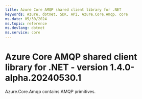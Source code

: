 ```yaml
---
title: Azure Core AMQP shared client library for .NET
keywords: Azure, dotnet, SDK, API, Azure.Core.Amqp, core
ms.date: 05/30/2024
ms.topic: reference
ms.devlang: dotnet
ms.service: core
---
```

# Azure Core AMQP shared client library for .NET - version 1.4.0-alpha.20240530.1 


Azure.Core.Amqp contains AMQP primitives. 

